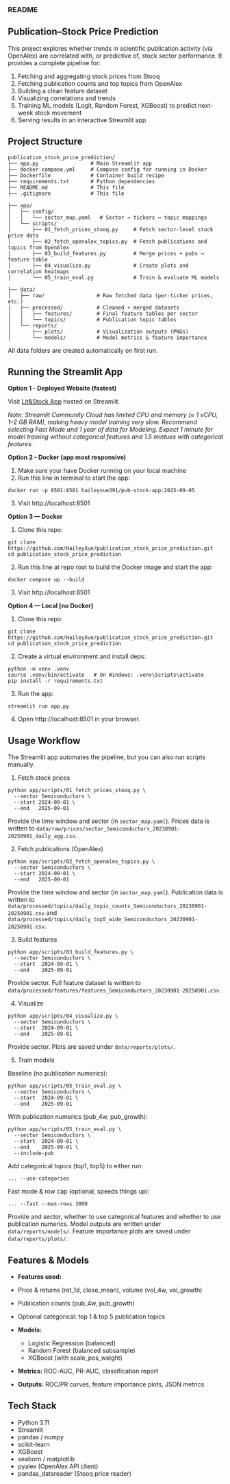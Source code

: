### README
## Publication–Stock Price Prediction

This project explores whether trends in scientific publication activity (via OpenAlex) are correlated with, or predictive of, stock sector performance.
It provides a complete pipeline for:
1. Fetching and aggregating stock prices from Stooq
2. Fetching publication counts and top topics from OpenAlex
3. Building a clean feature dataset
4. Visualizing correlations and trends
5. Training ML models (Logit, Random Forest, XGBoost) to predict next-week stock movement
6. Serving results in an interactive Streamlit app

## Project Structure
```
publication_stock_price_prediction/  
├── app.py                 # Main Streamlit app  
├── docker-compose.yml     # Compose config for running in Docker  
├── Dockerfile             # Container build recipe  
├── requirements.txt       # Python dependencies  
├── README.md              # This file  
├── .gitignore             # This file  

├── app/  
│   ├── config/  
│   │   └── sector_map.yaml   # Sector ↔ tickers ↔ topic mappings  
│   └── scripts/  
│       ├── 01_fetch_prices_stooq.py     # Fetch sector-level stock price data  
│       ├── 02_fetch_openalex_topics.py  # Fetch publications and topics from OpenAlex  
│       ├── 03_build_features.py         # Merge prices + pubs → feature table  
│       ├── 04_visualize.py              # Create plots and correlation heatmaps  
│       └── 05_train_eval.py             # Train & evaluate ML models  

├── data/  
│   ├── raw/                 # Raw fetched data (per-ticker prices, etc.)  
│   ├── processed/           # Cleaned + merged datasets  
│   │   ├── features/        # Final feature tables per sector  
│   │   └── topics/          # Publication topic tables  
│   └── reports/  
│       ├── plots/           # Visualization outputs (PNGs)  
│       └── models/          # Model metrics & feature importance  
```

All data folders are created automatically on first run.  

## Running the Streamlit App
**Option 1 - Deployed Website (fastest)**  

Visit [Lit&Stock App](https://publicationstockpriceprediction-haileyxue.streamlit.app/) hosted on Streamlit.  

*Note: Streamlit Community Cloud has limited CPU and memory (≈ 1 vCPU, 1–2 GB RAM), making heavy model training very slow. Recommend selecting Fast Mode and 1 year of data for Modeling. Expect 1 minute for model training without categorical features and 1.5 mintues with categorical features.*  

**Option 2 - Docker (app most responsive)**
1. Make sure your have Docker running on your local machine  
2. Run this line in terminal to start the app:  
```
docker run -p 8501:8501 haileyxue391/pub-stock-app:2025-09-05
```
3. Visit http://localhost:8501

**Option 3 — Docker**

1. Clone this repo:  
```
git clone https://github.com/HaileyXue/publication_stock_price_prediction.git
cd publication_stock_price_prediction
```
2. Run this line at repo root to build the Docker image and start the app:  
```
docker compose up --build
```
3. Visit http://localhost:8501  

**Option 4 — Local (no Docker)**
1. Clone this repo:  
```
git clone https://github.com/HaileyXue/publication_stock_price_prediction.git
cd publication_stock_price_prediction
```
2. Create a virtual environment and install deps:  
```
python -m venv .venv
source .venv/bin/activate   # On Windows: .venv\Scripts\activate
pip install -r requirements.txt
```
3. Run the app:  
```
streamlit run app.py
```
4. Open http://localhost:8501 in your browser.

## Usage Workflow
The Streamlit app automates the pipeline, but you can also run scripts manually.  
1. Fetch stock prices    
```
python app/scripts/01_fetch_prices_stooq.py \
  --sector Semiconductors \
  --start 2024-09-01 \
  --end   2025-09-01
```
Provide the time window and sector (in `sector_map.yaml`). Prices data is written to `data/raw/prices/sector_Semiconductors_20230901-20250901_daily_agg.csv`.  

2. Fetch publications (OpenAlex)    
```
python app/scripts/02_fetch_openalex_topics.py \
  --sector Semiconductors \
  --start 2024-09-01 \
  --end   2025-09-01
```
Provide the time window and sector (in `sector_map.yaml`). Publication data is written to `data/processed/topics/daily_topic_counts_Semiconductors_20230901-20250901.csv` and `data/processed/topics/daily_top5_wide_Semiconductors_20230901-20250901.csv`.  

3. Build features    
```
python app/scripts/03_build_features.py \
  --sector Semiconductors \
  --start  2024-09-01 \
  --end    2025-09-01
```
Provide sector. Full feature dataset is written to `data/processed/features/features_Semiconductors_20230901-20250901.csv`.  

4. Visualize  
 
```
python app/scripts/04_visualize.py \
  --sector Semiconductors \
  --start  2024-09-01 \
  --end    2025-09-01
```
Provide sector. Plots are saved under `data/reports/plots/`.  

5. Train models   

Baseline (no publication numerics):
``` 
python app/scripts/05_train_eval.py \
  --sector Semiconductors \
  --start  2024-09-01 \
  --end    2025-09-01
```

With publication numerics (pub_4w, pub_growth):  
```
python app/scripts/05_train_eval.py \
  --sector Semiconductors \
  --start  2024-09-01 \
  --end    2025-09-01 \
  --include-pub
```

Add categorical topics (top1, top5) to either run:
```
... --use-categories
```

Fast mode & row cap (optional, speeds things up):
```
... --fast --max-rows 3000
```
Provide and sector, whether to use categorical features and whether to use publication numerics. Model outputs are written under `data/reports/models/`. Feature importance plots are saved under `data/reports/plots/`.  

## Features & Models

-  **Features used:**
  - Price & returns (ret_1d, close_mean), volume (vol_4w, vol_growth)
  - Publication counts (pub_4w, pub_growth)
  - Optional categorical: top 1 & top 5 publication topics

- **Models:**
  - Logistic Regression (balanced)
  - Random Forest (balanced subsample)
  - XGBoost (with scale_pos_weight)

- **Metrics:** ROC-AUC, PR-AUC, classification report  
- **Outputs:** ROC/PR curves, feature importance plots, JSON metrics  

## Tech Stack
- Python 3.11
- Streamlit
- pandas / numpy
- scikit-learn
- XGBoost
- seaborn / matplotlib
- pyalex (OpenAlex API client)
- pandas_datareader (Stooq price reader)
